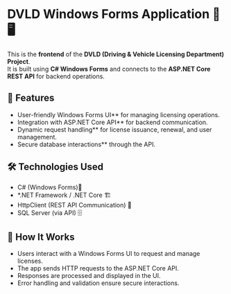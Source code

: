 # DVLD Windows Forms Application 🚗🖥️

This is the **frontend** of the **DVLD (Driving & Vehicle Licensing Department) Project**.  
It is built using **C# Windows Forms** and connects to the **ASP.NET Core REST API** for backend operations.

## 📌 Features
- User-friendly Windows Forms UI** for managing licensing operations.
- Integration with ASP.NET Core API** for backend communication.
- Dynamic request handling** for license issuance, renewal, and user management.
- Secure database interactions** through the API.

## 🛠️ Technologies Used
- C# (Windows Forms)🎨
- *.NET Framework / .NET Core 🏗️
- HttpClient (REST API Communication) 🔗
- SQL Server (via API) 🗄️

## 📖 How It Works
- Users interact with a Windows Forms UI to request and manage licenses.
- The app sends HTTP requests to the ASP.NET Core API.
- Responses are processed and displayed in the UI.
- Error handling and validation ensure secure interactions.
